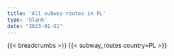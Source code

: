 ```yaml
---
title: 'All subway routes in PL'
type: 'blank'
date: "2023-01-01"
---
```


{{< breadcrumbs >}}
{{< subway_routes country=PL >}}
